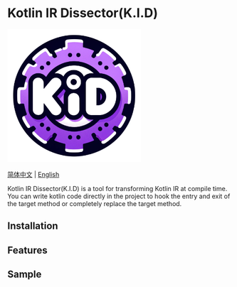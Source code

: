 # Kotlin IR Dissector(K.I.D)
<img src="project_logo.png" width="300px" alt="generated by DALL.E">

<a href="https://github.com/androidZzT/KtIRDissector/README.md">简体中文</a> | <a href="https://github.com/androidZzT/KtIRDissector/README_EN.md">English</a>

Kotlin IR Dissector(K.I.D) is a tool for transforming Kotlin IR at compile time. You can write kotlin code directly in the project to hook the entry and exit of the target method or completely replace the target method.

## Installation

## Features

## Sample